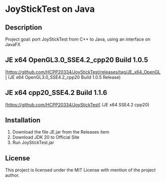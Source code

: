 # JoyStickTest on Java

## Description
Project goal: port JoyStickTest from C++ to Java, using an interface on JavaFX
## JE x64 OpenGL3.0_SSE4.2_cpp20 Build 1.0.5 
[https://github.com/HCPP20334/JoyStickTest/releases/tag/JE_x64_OpenGL] (JE x64 OpenGL3.0_SSE4.2_cpp20 Build 1.0.5 Release)
## JE x64 cpp20_SSE4.2 Build 1.1.6
[https://github.com/HCPP20334/JoyStickTest] (JE x64 SSE4.2 cpp20)

## Installation
1. Download the file JE.jar from the Releases item
2. Download JDK 20 to Official Site
3. Run JoyStickTest.jar 

## License
This project is licensed under the MIT License with mention of the project author.
